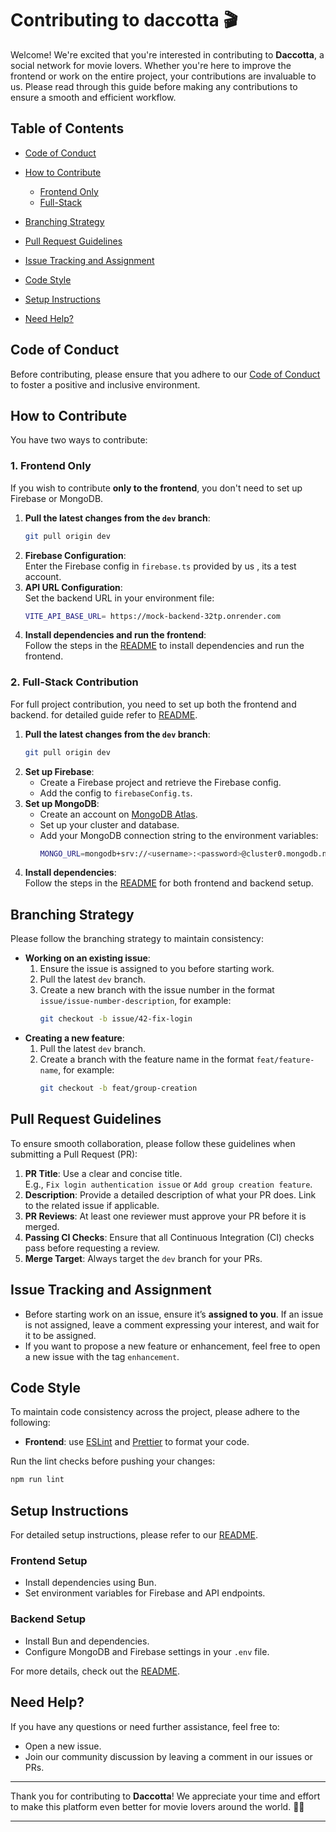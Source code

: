 # Contributing to daccotta 🎬

Welcome! We're excited that you're interested in contributing to **Daccotta**, a social network for movie lovers. Whether you're here to improve the frontend or work on the entire project, your contributions are invaluable to us. Please read through this guide before making any contributions to ensure a smooth and efficient workflow.

## Table of Contents

-   [Code of Conduct](#code-of-conduct)
-   [How to Contribute](#how-to-contribute)
    -   [Frontend Only](#frontend-only)
    -   [Full-Stack](#full-stack)
-   [Branching Strategy](#branching-strategy)
-   [Pull Request Guidelines](#pull-request-guidelines)
-   [Issue Tracking and Assignment](#issue-tracking-and-assignment)

-   [Code Style](#code-style)
-   [Setup Instructions](#setup-instructions)
-   [Need Help?](#need-help)

## Code of Conduct

Before contributing, please ensure that you adhere to our [Code of Conduct](./CODE_OF_CONDUCT.md) to foster a positive and inclusive environment.

## How to Contribute

You have two ways to contribute:

### 1. Frontend Only

If you wish to contribute **only to the frontend**, you don't need to set up Firebase or MongoDB.

1. **Pull the latest changes from the `dev` branch**:
    ```bash
    git pull origin dev
    ```
2. **Firebase Configuration**:  
   Enter the Firebase config in `firebase.ts` provided by us , its a test account.
3. **API URL Configuration**:  
   Set the backend URL in your environment file:
    ```bash
    VITE_API_BASE_URL= https://mock-backend-32tp.onrender.com
    ```
4. **Install dependencies and run the frontend**:  
   Follow the steps in the [README](./README.md) to install dependencies and run the frontend.

### 2. Full-Stack Contribution

For full project contribution, you need to set up both the frontend and backend. for detailed guide refer to [README](./README.md).

1. **Pull the latest changes from the `dev` branch**:
    ```bash
    git pull origin dev
    ```
2. **Set up Firebase**:
    - Create a Firebase project and retrieve the Firebase config.
    - Add the config to `firebaseConfig.ts`.
3. **Set up MongoDB**:
    - Create an account on [MongoDB Atlas](https://www.mongodb.com/atlas/database).
    - Set up your cluster and database.
    - Add your MongoDB connection string to the environment variables:
        ```bash
        MONGO_URL=mongodb+srv://<username>:<password>@cluster0.mongodb.net/daccotta?retryWrites=true&w=majority
        ```
4. **Install dependencies**:  
   Follow the steps in the [README](./README.md) for both frontend and backend setup.

## Branching Strategy

Please follow the branching strategy to maintain consistency:

-   **Working on an existing issue**:
    1. Ensure the issue is assigned to you before starting work.
    2. Pull the latest `dev` branch.
    3. Create a new branch with the issue number in the format `issue/issue-number-description`, for example:
        ```bash
        git checkout -b issue/42-fix-login
        ```
-   **Creating a new feature**:
    1. Pull the latest `dev` branch.
    2. Create a branch with the feature name in the format `feat/feature-name`, for example:
        ```bash
        git checkout -b feat/group-creation
        ```

## Pull Request Guidelines

To ensure smooth collaboration, please follow these guidelines when submitting a Pull Request (PR):

1. **PR Title**: Use a clear and concise title.  
   E.g., `Fix login authentication issue` or `Add group creation feature`.
2. **Description**: Provide a detailed description of what your PR does. Link to the related issue if applicable.
3. **PR Reviews**: At least one reviewer must approve your PR before it is merged.
4. **Passing CI Checks**: Ensure that all Continuous Integration (CI) checks pass before requesting a review.
5. **Merge Target**: Always target the `dev` branch for your PRs.

## Issue Tracking and Assignment

-   Before starting work on an issue, ensure it’s **assigned to you**. If an issue is not assigned, leave a comment expressing your interest, and wait for it to be assigned.
-   If you want to propose a new feature or enhancement, feel free to open a new issue with the tag `enhancement`.

## Code Style

To maintain code consistency across the project, please adhere to the following:

-   **Frontend**: use [ESLint](https://eslint.org/) and [Prettier](https://prettier.io/) to format your code.

Run the lint checks before pushing your changes:

```bash
npm run lint
```

## Setup Instructions

For detailed setup instructions, please refer to our [README](./README.md).

### Frontend Setup

-   Install dependencies using Bun.
-   Set environment variables for Firebase and API endpoints.

### Backend Setup

-   Install Bun and dependencies.
-   Configure MongoDB and Firebase settings in your `.env` file.

For more details, check out the [README](./README.md).

## Need Help?

If you have any questions or need further assistance, feel free to:

-   Open a new issue.
-   Join our community discussion by leaving a comment in our issues or PRs.

---

Thank you for contributing to **Daccotta**! We appreciate your time and effort to make this platform even better for movie lovers around the world. 🎥🍿

---
